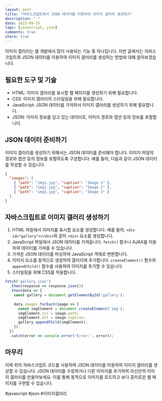 ```yaml
---
layout: post
title: "자바스크립트에서 JSON 데이터를 이용하여 이미지 갤러리 생성하기"
description: " "
date: 2023-09-15
tags: [javascript, json]
comments: true
share: true
---
```


이미지 갤러리는 웹 개발에서 많이 사용되는 기능 중 하나입니다. 이번 글에서는 자바스크립트와 JSON 데이터를 이용하여 이미지 갤러리를 생성하는 방법에 대해 알아보겠습니다.

## 필요한 도구 및 기술

- HTML: 이미지 갤러리를 표시할 웹 페이지를 생성하기 위해 필요합니다.
- CSS: 이미지 갤러리의 스타일링을 위해 필요합니다.
- JavaScript: JSON 데이터를 가져와서 이미지 갤러리를 생성하기 위해 필요합니다.
- JSON: 이미지 정보를 담고 있는 데이터로, 이미지 경로와 캡션 등의 정보를 포함합니다.

## JSON 데이터 준비하기

이미지 갤러리를 생성하기 위해서는 JSON 데이터를 준비해야 합니다. 이미지 파일의 경로와 캡션 등의 정보를 포함하도록 구성합니다. 예를 들어, 다음과 같이 JSON 데이터를 작성할 수 있습니다.

```json
{
  "images": [
    { "path": "img1.jpg", "caption": "Image 1" },
    { "path": "img2.jpg", "caption": "Image 2" },
    { "path": "img3.jpg", "caption": "Image 3" }
  ]
}
```

## 자바스크립트로 이미지 갤러리 생성하기

1. HTML 파일에서 이미지를 표시할 요소를 생성합니다. 예를 들어, `<div id="gallery"></div>`와 같이 `<div>` 요소를 생성합니다.
2. JavaScript 파일에서 JSON 데이터를 가져옵니다. `fetch()` 함수나 AJAX를 이용하여 데이터를 가져올 수 있습니다.
3. 가져온 JSON 데이터를 파싱하여 JavaScript 객체로 변환합니다.
4. 이미지 요소를 동적으로 생성하여 갤러리에 추가합니다. `createElement()` 함수와 `appendChild()` 함수를 사용하여 이미지를 추가할 수 있습니다.
5. 스타일링을 위해 CSS를 적용합니다.

```javascript
fetch('gallery.json')
  .then(response => response.json())
  .then(data => {
    const gallery = document.getElementById('gallery');
    
    data.images.forEach(image => {
      const imgElement = document.createElement('img');
      imgElement.src = image.path;
      imgElement.alt = image.caption;
      gallery.appendChild(imgElement);
    });
  })
  .catch(error => console.error('Error:', error));
```

## 마무리

이제 위의 자바스크립트 코드를 사용하여 JSON 데이터를 이용하여 이미지 갤러리를 생성할 수 있습니다. JSON 데이터를 수정하거나 다른 이미지를 추가하여 자신만의 이미지 갤러리를 만들어보세요. 이를 통해 동적으로 이미지를 로드하고 보다 흥미로운 웹 페이지를 구현할 수 있습니다. 

#javascript #json #이미지갤러리